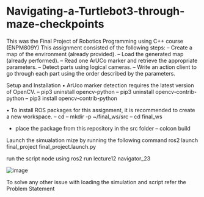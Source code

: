 # Navigating-a-Turtlebot3-through-maze-checkpoints
This was the Final Project of Robotics Programming using C++ course (ENPM809Y)
This assignment consisted of the following steps:
– Create a map of the environment (already provided).
– Load the generated map (already performed).
– Read one ArUCo marker and retrieve the appropriate parameters.
– Detect parts using logical cameras.
– Write an action client to go through each part using the order described by
the parameters.

Setup and Installation
• ArUco marker detection requires the latest version of OpenCV.
– pip3 uninstall opencv-python
– pip3 uninstall opencv-contrib-python
– pip3 install opencv-contrib-python

• To install ROS packages for this assignment, it is recommended to create a new
workspace.
– cd
– mkdir -p ~/final_ws/src
– cd final_ws
- place the package from this repository in the src folder
– colcon build

Launch the simualation mize by running the following command
ros2 launch final_project final_project.launch.py

run the script node using
ros2 run lecture12 navigator_23

![image](https://github.com/robosac333/Navigating-a-Turtlebot3-through-maze-checkpoints/assets/143353582/e666f217-3f82-4fe3-9e17-921adb4329c4)

To solve any other issue with loading the simulation and script refer the Problem Statement
